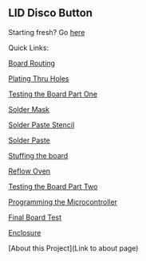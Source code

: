 LID Disco Button
----
Starting fresh? Go [here](https://github.com/psu-epl/lid-button/wiki)

Quick Links:

[Board Routing](https://github.com/psu-epl/lid-button/wiki/Board-Routing)

[Plating Thru Holes](https://github.com/psu-epl/lid-button/wiki/Plating-Thru-Holes)

[Testing the Board Part One](https://github.com/psu-epl/lid-button/wiki/Testing-the-board-Part-One)

[Solder Mask](https://github.com/psu-epl/lid-button/wiki/Applying-Solder-Mask)

[Solder Paste Stencil](https://github.com/psu-epl/lid-button/wiki/Solder-Paste-Stencil)

[Solder Paste](https://github.com/psu-epl/lid-button/wiki/Solder-Paste-Prep)

[Stuffing the board](https://github.com/psu-epl/lid-button/wiki/Stuffing-the-Board)

[Reflow Oven](https://github.com/psu-epl/lid-button/wiki/Reflow)

[Testing the Board Part Two](https://github.com/psu-epl/lid-button/wiki/Testing-The-Board-Part-Two)

[Programming the Microcontroller](https://github.com/psu-epl/lid-button/wiki/Coding-the-Board)

[Final Board Test](url)

[Enclosure](https://github.com/psu-epl/lid-button/wiki/Enclosure)

[About this Project](Link to about page)
